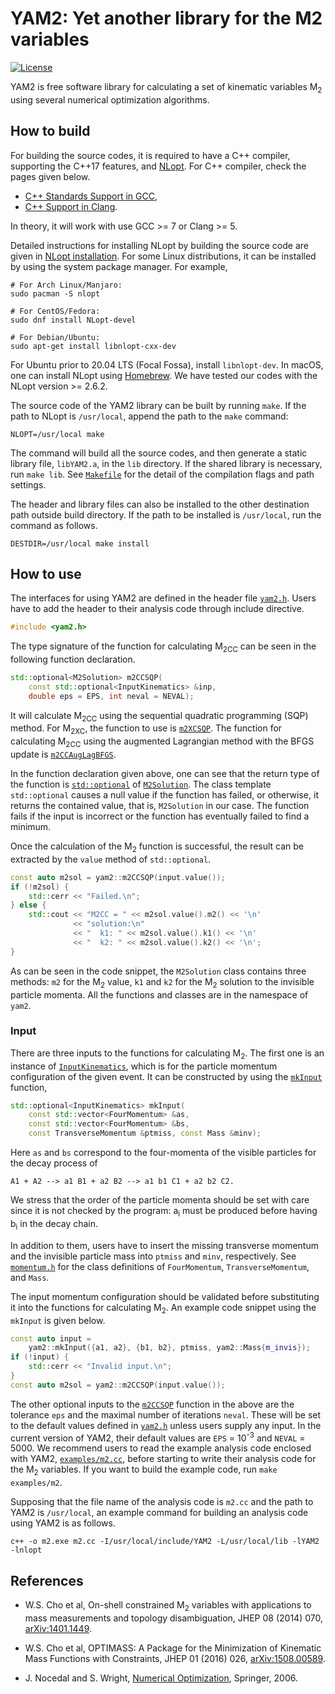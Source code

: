 # YAM2: Yet another library for the M2 variables

[![License](https://img.shields.io/badge/License-BSD%203--Clause-blue.svg)](https://opensource.org/licenses/BSD-3-Clause)

YAM2 is free software library for calculating a set of kinematic variables M<sub>2</sub> using several numerical optimization algorithms.

## How to build

For building the source codes, it is required to have a C++ compiler, supporting the C++17 features, and [NLopt](https://github.com/stevengj/nlopt). For C++ compiler, check the pages given below.

* [C++ Standards Support in GCC](https://gcc.gnu.org/projects/cxx-status.html),
* [C++ Support in Clang](https://clang.llvm.org/cxx_status.html).

In theory, it will work with use GCC >= 7 or Clang >= 5.

Detailed instructions for installing NLopt by building the source code are given in [NLopt installation](https://nlopt.readthedocs.io/en/latest/NLopt_Installation/). For some Linux distributions, it can be installed by using the system package manager. For example,

```
# For Arch Linux/Manjaro:
sudo pacman -S nlopt

# For CentOS/Fedora:
sudo dnf install NLopt-devel

# For Debian/Ubuntu:
sudo apt-get install libnlopt-cxx-dev
```

For Ubuntu prior to 20.04 LTS (Focal Fossa), install `libnlopt-dev`. In macOS, one can install NLopt using [Homebrew](https://brew.sh/). We have tested our codes with the NLopt version >= 2.6.2.

The source code of the YAM2 library can be built by running `make`. If the path to NLopt is `/usr/local`, append the path to the `make` command:

```
NLOPT=/usr/local make
```

The command will build all the source codes, and then generate a static library file, `libYAM2.a`, in the `lib` directory. If the shared library is necessary, run `make lib`. See [`Makefile`](./Makefile) for the detail of the compilation flags and path settings.

The header and library files can also be installed to the other destination path outside build directory. If the path to be installed is `/usr/local`, run the command as follows.

```
DESTDIR=/usr/local make install
```

## How to use

The interfaces for using YAM2 are defined in the header file [`yam2.h`](./src/yam2.h). Users have to add the header to their analysis code through include directive.

``` c++
#include <yam2.h>
```

The type signature of the function for calculating M<sub>2CC</sub> can be seen in the following function declaration.

``` c++
std::optional<M2Solution> m2CCSQP(
    const std::optional<InputKinematics> &inp,
    double eps = EPS, int neval = NEVAL);
```

It will calculate M<sub>2CC</sub> using the sequential quadratic programming (SQP) method. For M<sub>2XC</sub>, the function to use is [`m2XCSQP`](./src/yam2.h). The function for calculating M<sub>2CC</sub> using the augmented Lagrangian method with the BFGS update is [`m2CCAugLagBFGS`](./src/yam2.h).

In the function declaration given above, one can see that the return type of the function is [`std::optional`](https://en.cppreference.com/w/cpp/utility/optional) of [`M2Solution`](./src/yam2.h). The class template `std::optional` causes a null value if the function has failed, or otherwise, it returns the contained value, that is, `M2Solution` in our case. The function fails if the input is incorrect or the function has eventually failed to find a minimum.

Once the calculation of the M<sub>2</sub> function is successful, the result can be extracted by the `value` method of `std::optional`.

``` c++
const auto m2sol = yam2::m2CCSQP(input.value());
if (!m2sol) {
    std::cerr << "Failed.\n";
} else {
    std::cout << "M2CC = " << m2sol.value().m2() << '\n'
              << "solution:\n"
              << "  k1: " << m2sol.value().k1() << '\n'
              << "  k2: " << m2sol.value().k2() << '\n';
}
```

As can be seen in the code snippet, the `M2Solution` class contains three methods: `m2` for the M<sub>2</sub> value, `k1` and `k2` for the M<sub>2</sub> solution to the invisible particle momenta. All the functions and classes are in the namespace of `yam2`.

### Input

There are three inputs to the functions for calculating M<sub>2</sub>. The first one is an instance of [`InputKinematics`](./src/input.h), which is for the particle momentum configuration of the given event. It can be constructed by using the [`mkInput`](./src/input.h) function,

``` c++
std::optional<InputKinematics> mkInput(
    const std::vector<FourMomentum> &as,
    const std::vector<FourMomentum> &bs,
    const TransverseMomentum &ptmiss, const Mass &minv);
```

Here `as` and `bs` correspond to the four-momenta of the visible particles for the decay process of

```
A1 + A2 --> a1 B1 + a2 B2 --> a1 b1 C1 + a2 b2 C2.
```

We stress that the order of the particle momenta should be set with care since it is not checked by the program: a<sub>i</sub> must be produced before having b<sub>i</sub> in the decay chain.

In addition to them, users have to insert the missing transverse momentum and the invisible particle mass into `ptmiss` and `minv`, respectively. See [`momentum.h`](./src/momentum.h) for the class definitions of `FourMomentum`, `TransverseMomentum`, and `Mass`.

The input momentum configuration should be validated before substituting it into the functions for calculating M<sub>2</sub>. An example code snippet using the `mkInput` is given below.

``` c++
const auto input =
    yam2::mkInput({a1, a2}, {b1, b2}, ptmiss, yam2::Mass{m_invis});
if (!input) {
    std::cerr << "Invalid input.\n";
}
const auto m2sol = yam2::m2CCSQP(input.value());
```

The other optional inputs to the [`m2CCSQP`](./src/yam2.h) function in the above are the tolerance `eps` and the maximal number of iterations `neval`. These will be set to the default values defined in [`yam2.h`](./src/yam2.h) unless users supply any input. In the current version of YAM2, their default values are `EPS` = 10<sup>-3</sup> and `NEVAL` = 5000. We recommend users to read the example analysis code enclosed with YAM2, [`examples/m2.cc`](./examples/m2.cc), before starting to write their analysis code for the M<sub>2</sub> variables. If you want to build the example code, run `make examples/m2`.

Supposing that the file name of the analysis code is `m2.cc` and the path to YAM2 is `/usr/local`, an example command for building an analysis code using YAM2 is as follows.

```
c++ -o m2.exe m2.cc -I/usr/local/include/YAM2 -L/usr/local/lib -lYAM2 -lnlopt
```

## References

* W.S. Cho et al, On-shell constrained M<sub>2</sub>​ variables with applications to mass measurements and topology disambiguation, JHEP 08 (2014) 070, [arXiv:1401.1449](https://arxiv.org/abs/1401.1449).

* W.S. Cho et al, OPTIMASS: A Package for the Minimization of Kinematic Mass Functions with Constraints, JHEP 01 (2016) 026, [arXiv:1508.00589](https://arxiv.org/abs/1508.00589).

* J. Nocedal and S. Wright, [Numerical Optimization](https://link.springer.com/book/10.1007/978-0-387-40065-5), Springer, 2006.
